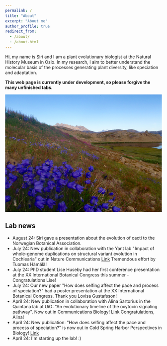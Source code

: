 ```yaml
---
permalink: /
title: "About"
excerpt: "About me"
author_profile: true
redirect_from: 
  - /about/
  - /about.html
---
```


Hi, my name is Siri and I am a plant evolutionary biologist at the Natural History Museum in Oslo. In my research, I aim to better understand the molecular basis of the processes generating plant diversity, like speciation and adaptation. 


**This web page is currently under development, so please forgive the many unfinished tabs.** 

![Blomsterdalen](/images/Blomsterdalen.JPG) <br />

## Lab news
- August 24: Siri gave a presentation about the evolution of cacti to the Norwegian Botanical Association.
- July 24: New publication in collaboration with the Yant lab "Impact of whole-genome duplications on structural variant evolution in Cochlearia" out in Nature Communications [Link](https://www.nature.com/articles/s41467-024-49679-y) Tremendous effort by Tuomas Hämälä!
- July 24: PhD student Lise Huseby had her first conference presentation at the XX International Botanical Congress this summer - Congratulations Lise! 
- July 24: Our new paper "How does selfing affect the pace and process of speciation?" had a poster presentation at the XX International Botanical Congress. Thank you Lovisa Gustafsson!
- April 24: New publication in collaboration with Alina Sartorius in the Quintana lab at UiO: "An evolutionary timeline of the oxytocin signaling pathway". Now out in Communications Biology! [Link](https://www.nature.com/articles/s42003-024-06094-9) Congratulations, Alina!
- April 24: New publication: "How does selfing affect the pace and process of speciation?" is now out in Cold Spring Harbor Perspectives in Biology! [Link](https://cshperspectives.cshlp.org/content/early/2024/03/19/cshperspect.a041426.abstract) 
- April 24: I'm starting up the lab! :)


